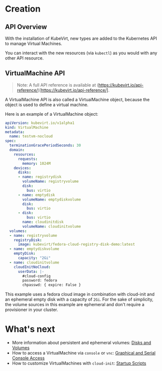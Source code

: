 # Creation

## API Overview

With the installation of KubeVirt, new types are added to the Kubernetes API to manage Virtual Machines.

You can interact with the new resources \(via `kubectl`\) as you would with any other API resource.

## VirtualMachine API

> Note: A full API reference is available at (https://kubevirt.io/api-reference/)[https://kubevirt.io/api-reference/].

A VirtualMachine API is also called a VirtualMachine object, because the object is used to define a virtual machine.

Here is an example of a VirtualMachine object:

```yaml
apiVersion: kubevirt.io/v1alpha1
kind: VirtualMachine
metadata:
  name: testvm-nocloud
spec:
  terminationGracePeriodSeconds: 30
  domain:
    resources:
      requests:
        memory: 1024M
    devices:
      disks:
      - name: registrydisk
        volumeName: registryvolume
        disk:
          bus: virtio
      - name: emptydisk
        volumeName: emptydiskvolume
        disk:
          bus: virtio
      - disk:
          bus: virtio
        name: cloudinitdisk
        volumeName: cloudinitvolume
  volumes:
  - name: registryvolume
    registryDisk:
      image: kubevirt/fedora-cloud-registry-disk-demo:latest
  - name: emptydiskvolume
    emptyDisk:
      capacity: "2Gi"
  - name: cloudinitvolume
    cloudInitNoCloud:
      userData: |-
        #cloud-config
        password: fedora
        chpasswd: { expire: False }
```

This example uses a fedora cloud image in combination with cloud-init and an
ephemeral empty disk with a capacity of `2Gi`. For the sake of simplicity, the
volume sources in this example are ephemeral and don't require a provisioner in
your cluster.

# What's next

 * More information about persistent and ephemeral volumes: [Disks and Volumes](workloads/virtual-machines/disks-and-volumes.md)
 * How to access a VirtualMachine via `console` or `vnc`: [Graphical and Serial Console Access](workloads/virtual-machines/graphical-and-console-access.md)
 * How to customize VirtualMachines with `cloud-init`: [Startup Scripts](workloads/virtual-machines/startup-scripts.md)
